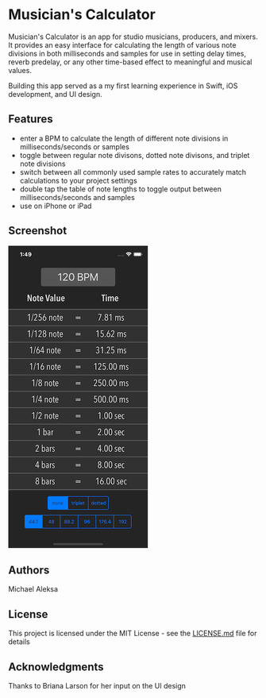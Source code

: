 # Musician's Calculator

Musician's Calculator is an app for studio musicians, producers, and mixers. It provides an easy interface for calculating the length of various note divisions in both milliseconds and samples for use in setting delay times, reverb predelay, or any other time-based effect to meaningful and musical values.

Building this app served as a my first learning experience in Swift, iOS development, and UI design.

## Features

* enter a BPM to calculate the length of different note divisions in milliseconds/seconds or samples
* toggle between regular note divisons, dotted note divisons, and triplet note divisions
* switch between all commonly used sample rates to accurately match calculations to your project settings
* double tap the table of note lengths to toggle output between milliseconds/seconds and samples
* use on iPhone or iPad

## Screenshot

![Screenshot](Screenshots/iPhone_X_screenshot.png)

## Authors

Michael Aleksa

## License

This project is licensed under the MIT License - see the [LICENSE.md](LICENSE.md) file for details

## Acknowledgments

Thanks to Briana Larson for her input on the UI design


